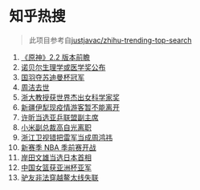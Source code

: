 # 知乎热搜

> 此项目参考自[justjavac/zhihu-trending-top-search](https://github.com/justjavac/zhihu-trending-top-search/blob/main/utils.ts)

<!-- BEGIN -->
  <!-- 最后更新时间:Mon Oct 04 2021 14:10:07 GMT+0000 (Coordinated Universal Time) -->
  1. [《原神》2.2 版本前瞻](https://www.zhihu.com/search?q=原神)
1. [诺贝尔生理学或医学奖公布](https://www.zhihu.com/search?q=诺贝尔生理学或医学奖)
1. [国羽夺苏迪曼杯冠军](https://www.zhihu.com/search?q=苏迪曼杯)
1. [周洁去世](https://www.zhihu.com/search?q=周洁)
1. [浙大教授获世界杰出女科学家奖](https://www.zhihu.com/search?q=胡海岚)
1. [新疆伊犁现疫情游客暂不能离开](https://www.zhihu.com/search?q=新疆疫情)
1. [许昕当选亚乒联盟副主席](https://www.zhihu.com/search?q=许昕)
1. [小米副总裁高自光离职](https://www.zhihu.com/search?q=高自光)
1. [浙江卫视错把雷军当成周鸿祎](https://www.zhihu.com/search?q=雷军)
1. [新赛季 NBA 季前赛开战](https://www.zhihu.com/search?q=NBA季前赛)
1. [岸田文雄当选日本首相](https://www.zhihu.com/search?q=岸田文雄)
1. [中国女篮获亚洲杯亚军](https://www.zhihu.com/search?q=中国女篮)
1. [驴友非法穿越鳌太线失联](https://www.zhihu.com/search?q=鳌太线)
  <!-- END -->